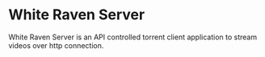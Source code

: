 # White Raven Server

White Raven Server is an API controlled torrent client application to stream videos over http connection.
